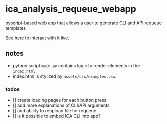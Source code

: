 # ica_analysis_requeue_webapp
pyscript-based web app that allows a user to generate CLI and API requeue templates

See [here](https://keneng87.pyscriptapps.com/ica-analysis-requeue/latest/) to interact with it live.

## notes
- python script ```main.py``` contains logic to render elements in the ```index.html```.
- index.html is stylized by ```assets/css/examples.css```.

### todos

- [] create loading pages for each button press
- [] add more explanations of CLI/API arguments
- [] add ability to reupload file for requeue
- [] is it possible to embed ICA CLI into app?
